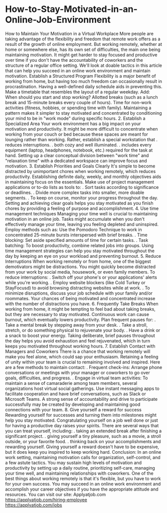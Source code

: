 # How-to-Stay-Motivated-in-an-Online-Job-Environment
How to Maintain Your Motivation in a Virtual Workplace
More people are taking advantage of the flexibility and freedom that remote work offers as a result of the growth of online employment. But working remotely, whether at home or somewhere else, has its own set of difficulties, the main one being maintaining motivation. It might get harder to stay focused and productive over time if you don't have the accountability of coworkers and the structure of a regular office setting. We'll look at doable tactics in this article that can help you succeed in an online work environment and maintain motivation.
Establish a Structured Program
Flexibility is a major benefit of working from home, but having too much freedom can occasionally result in procrastination. Having a well-defined daily schedule aids in preventing this. Make a timetable that resembles the layout of a regular weekday. Add:
When should you start and stop working?
Allotted breaks (such as a lunch break and 15-minute breaks every couple of hours).
Time for non-work activities (fitness, hobbies, or spending time with family).
Maintaining a pattern makes it simpler to stay motivated and concentrated by conditioning your mind to be in "work mode" during specific hours.
2. Establish a Specialized Area
Your work environment has a big impact on your motivation and productivity. It might be more difficult to concentrate when working from your couch or bed because these spaces are meant for lounging rather than working. Rather, establish a special workstation that
. reduces interruptions.
. both cozy and well illuminated.
. includes every equipment (laptop, headphones, notebook, etc.) required for the task at hand.
Setting up a clear conceptual division between "work time" and "relaxation time" with a dedicated workspace can improve focus and motivation.
3. Establish Priorities and Goals Clearly
It's simple to become distracted by unimportant chores when working remotely, which reduces productivity. Establishing definite daily, weekly, and monthly objectives aids in maintaining focus on the essentials. Make use of project management applications or to-do lists as tools to:
. Sort tasks according to significance or deadlines.
. Divide more complex tasks into smaller, more doable segments.
. To keep on course, monitor your progress throughout the day.
Setting and achieving clear goals helps you stay motivated as you finish chores by providing a feeling of purpose and accomplishment.
4. Use time management techniques
Managing your time well is crucial to maintaining motivation in an online job. Tasks might accumulate when you don't effectively manage your time, leaving you feeling depleted and uninspired. Employ methods such as:
Use the Pomodoro Technique to work in concentrated 25-minute bursts interspersed with brief breaks.
. Time blocking: Set aside specified amounts of time for certain tasks.
. Task batching: To boost productivity, combine related jobs into groups.
Using time management strategies can help you stay motivated throughout the day by keeping an eye on your workload and preventing burnout.
5. Reduce Interruptions
When working remotely or from home, one of the biggest demotivators might be distractions. You might quickly become distracted from your work by social media, housework, or even family members. To reduce interruptions:
. Switch off your phone's or your applications' alerts while you're working.
. Employ website blockers (like Cold Turkey or StayFocusd) to avoid browsing distracting websites while at work.
. To minimize disruptions, discuss your job schedule with your family and/or roommates.
Your chances of being motivated and concentrated increase with the number of distractions you have.
6. Frequently Take Breaks
When working from home, it might be tempting to feel bad about taking breaks, but they are necessary to stay motivated. Continuous work can cause burnout, which eventually lowers productivity. Plan frequent pauses for:
. Take a mental break by stepping away from your desk.
. Take a stroll, stretch, or do something physical to rejuvenate your body.
. Have a drink or a snack to boost your energy.
Taking deliberate, brief pauses throughout the day helps you avoid exhaustion and feel rejuvenated, which in turn keeps you motivated throughout working hours.
7. Establish Contact with Managers and Coworkers
There is a chance that working remotely will make you feel alone, which could sap your enthusiasm. Retaining a feeling of unity within your team is crucial to remaining involved and inspired. Here are a few methods to maintain contact:
. Frequent check-ins: Arrange phone conversations or meetings with your manager or coworkers to go over goals, difficulties, and progress.
. Engage in virtual team activities: To maintain a sense of camaraderie among team members, several organizations host virtual social gatherings.
Use instant messaging apps to facilitate cooperation and have brief conversations, such as Slack or Microsoft Teams. A strong sense of accountability and drive to participate successfully may be created by developing and maintaining good connections with your team.
8. Give yourself a reward for success
Rewarding yourself for successes and turning them into milestones might help you stay motivated. Congratulating yourself on a job well done or just for having a productive day raises your spirits. There are several ways that you can treat yourself, including:
. taking an extended break after finishing a significant project.
. giving yourself a tiny pleasure, such as a movie, a stroll outside, or your favorite food.
. thinking back on your accomplishments and rewarding yourself.
Giving yourself a reward doesn't have to be expensive, but it does keep you inspired to keep working hard.
Conclusion:
In an online work setting, maintaining motivation calls for organization, self-control, and a few astute tactics. You may sustain high levels of motivation and productivity by setting up a daily routine, prioritizing self-care, managing your time well, and maintaining relationships with coworkers. One of the best things about working remotely is that it's flexible, but you have to work for your own success. You may succeed in an online work environment and accomplish your career objectives if you have the appropriate attitude and resources.
You can visit our site: Applyatjob.com<br>
https://applyatjob.com/hiring-employee<br>
https://applyatjob.com/jobs
